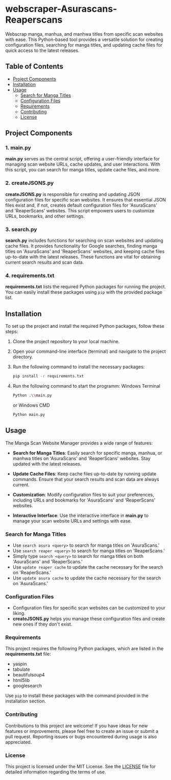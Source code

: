# webscraper-Asurascans-Reaperscans

Webscrap manga, manhua, and manhwa titles from specific scan websites with ease. This Python-based tool provides a versatile solution for creating configuration files, searching for manga titles, and updating cache files for quick access to the latest releases.

## Table of Contents

- [Project Components](#project-components)
- [Installation](#installation)
- [Usage](#usage)
  - [Search for Manga Titles](#search-for-manga-titles)
  - [Configuration Files](#configuration-files)
  - [Requirements](#requirements)
  - [Contributing](#contributing)
  - [License](#license)

## Project Components

### 1. main.py

**main.py** serves as the central script, offering a user-friendly interface for managing scan website URLs, cache updates, and user interactions. With this script, you can search for manga titles, update cache files, and more.

### 2. createJSONS.py

**createJSONS.py** is responsible for creating and updating JSON configuration files for specific scan websites. It ensures that essential JSON files exist and, if not, creates default configuration files for 'AsuraScans' and 'ReaperScans' websites. This script empowers users to customize URLs, bookmarks, and other settings.

### 3. search.py

**search.py** includes functions for searching on scan websites and updating cache files. It provides functionality for Google searches, finding manga titles on 'AsuraScans' and 'ReaperScans' websites, and keeping cache files up-to-date with the latest releases. These functions are vital for obtaining current search results and scan data.

### 4. requirements.txt

**requirements.txt** lists the required Python packages for running the project. You can easily install these packages using `pip` with the provided package list.

## Installation

To set up the project and install the required Python packages, follow these steps:

1. Clone the project repository to your local machine.

2. Open your command-line interface (terminal) and navigate to the project directory.

3. Run the following command to install the necessary packages:
    ```bash
    pip install -r requirements.txt
    ```


4. Run the following command to start the programm:
   Windows Terminal
    ```bash
    Python .\\main.py
    ```
    or 
    Windows CMD
    ```bash
    Python main.py
    ```

## Usage

The Manga Scan Website Manager provides a wide range of features:

- **Search for Manga Titles**: Easily search for specific manga, manhua, or manhwa titles on 'AsuraScans' and 'ReaperScans' websites. Stay updated with the latest releases.

- **Update Cache Files**: Keep cache files up-to-date by running update commands. Ensure that your search results and scan data are always current.

- **Customization**: Modify configuration files to suit your preferences, including URLs and bookmarks for 'AsuraScans' and 'ReaperScans' websites.

- **Interactive Interface**: Use the interactive interface in **main.py** to manage your scan website URLs and settings with ease.

### Search for Manga Titles

- Use `search asura <query>` to search for manga titles on 'AsuraScans.'
- Use `search reaper <query>` to search for manga titles on 'ReaperScans.'
- Simply type `search <query>` to search for manga titles on both 'AsuraScans' and 'ReaperScans.'
- Use `update reaper cache` to update the cache necessary for the search on 'ReaperScans.'
- Use `update asura cache` to update the cache necessary for the search on 'AsuraScans.'

### Configuration Files

- Configuration files for specific scan websites can be customized to your liking.
- **createJSONS.py** helps you manage these configuration files and create new ones if they don't exist.

### Requirements

This project requires the following Python packages, which are listed in the **requirements.txt** file:

- yaspin
- tabulate
- beautifulsoup4
- html5lib
- googlesearch

Use `pip` to install these packages with the command provided in the installation section.

### Contributing

Contributions to this project are welcome! If you have ideas for new features or improvements, please feel free to create an issue or submit a pull request. Reporting issues or bugs encountered during usage is also appreciated.

### License

This project is licensed under the MIT License. See the [LICENSE](LICENSE.md) file for detailed information regarding the terms of use.
